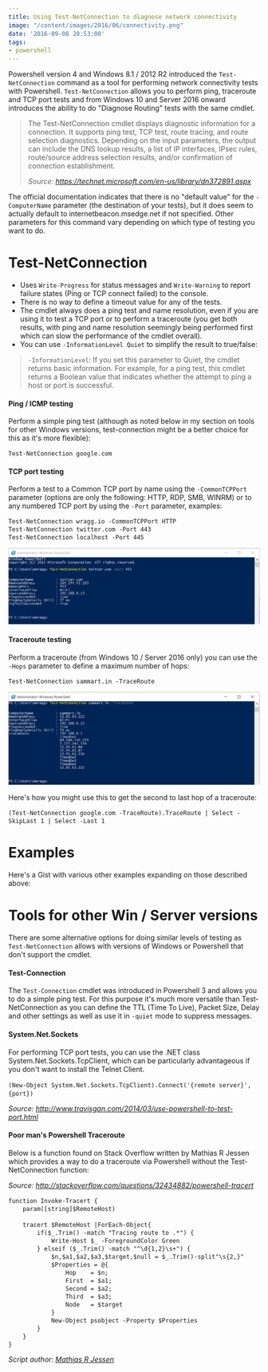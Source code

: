 ```yaml
---
title: Using Test-NetConnection to diagnose network connectivity
image: "/content/images/2016/06/connectivity.png"
date: '2016-09-08 20:53:00'
tags:
- powershell
---
```

Powershell version 4 and Windows 8.1 / 2012 R2 introduced the `Test-NetConnection` command as a tool for performing network connectivity tests with Powershell. `Test-NetConnection` allows you to perform ping, traceroute and TCP port tests and from Windows 10 and Server 2016 onward introduces the ability to do "Diagnose Routing" tests with the same cmdlet.

> The Test-NetConnection cmdlet displays diagnostic information for a connection. It supports ping test, TCP test, route tracing, and route selection diagnostics. Depending on the input parameters, the output can include the DNS lookup results, a list of IP interfaces, IPsec rules, route/source address selection results, and/or confirmation of connection establishment.
>
> *Source: https://technet.microsoft.com/en-us/library/dn372891.aspx*

The official documentation indicates that there is no "default value" for the `-ComputerName` parameter (the destination of your tests), but it does seem to actually default to  internetbeacon.msedge.net if not specified. Other parameters for this command vary depending on which type of testing you want to do.

# Test-NetConnection

- Uses `Write-Progress` for status messages and `Write-Warning` to report failure states (Ping or TCP connect failed) to the console.
- There is no way to define a timeout value for any of the tests.
- The cmdlet always does a ping test and name resolution, even if you are using it to test a TCP port or to perform a traceroute (you get both results, with ping and name resolution seemingly being performed first which can slow the performance of the cmdlet overall).
- You can use `-InformationLevel Quiet` to simplify the result to true/false:

> `-InformationLevel`: If you set this parameter to Quiet, the cmdlet returns basic information. For example, for a ping test, this cmdlet returns a Boolean value that indicates whether the attempt to ping a host or port is successful.

#### Ping / ICMP testing

Perform a simple ping test (although as noted below in my section on tools for other Windows versions, test-connection might be a better choice for this as it's more flexible):
```
Test-NetConnection google.com
```
#### TCP port testing

Perform a test to a Common TCP port by name using the `-CommonTCPPort` parameter (options are only the following: HTTP, RDP, SMB, WINRM) or to any numbered TCP port by using the `-Port` parameter, examples:
```
Test-NetConnection wragg.io -CommonTCPPort HTTP
Test-NetConnection twitter.com -Port 443
Test-NetConnection localhost -Port 445
```

![](/content/images/2016/09/test-netconnection-port443.png)

#### Traceroute testing 
Perform a traceroute (from Windows 10 / Server 2016 only) you can use the `-Hops` parameter to define a maximum number of hops:
```
Test-NetConnection sammart.in -TraceRoute
```
![](/content/images/2016/09/test-netconnection-traceroute.png)

Here's how you might use this to get the second to last hop of a traceroute:
```
(Test-NetConnection google.com -TraceRoute).TraceRoute | Select -SkipLast 1 | Select -Last 1
```
# Examples

Here's a Gist with various other examples expanding on those described above:

<script src="https://gist.github.com/markwragg/78e923e9e7a1d5aa8a6acdcc2dc6bdce.js"></script>

# Tools for other Win / Server versions

There are some alternative options for doing similar levels of testing as `Test-NetConnection` allows with versions of Windows or Powershell that don't support the cmdlet.

#### Test-Connection
The `Test-Connection` cmdlet was introduced in Powershell 3 and allows you to do a simple ping test. For this purpose it's much more versatile than Test-NetConnection as you can define the TTL (Time To Live), Packet Size, Delay and other settings as well as use it in `-quiet` mode to suppress messages.

#### System.Net.Sockets
For performing TCP port tests, you can use the .NET class System.Net.Sockets.TcpClient, which can be particularly advantageous if you don't want to install the Telnet Client.

`(New-Object System.Net.Sockets.TcpClient).Connect('{remote server}', {port})`

*Source: http://www.travisgan.com/2014/03/use-powershell-to-test-port.html*

#### Poor man's Powershell Traceroute
Below is a function found on Stack Overflow written by Mathias R Jessen which provides a way to do a traceroute via Powershell without the Test-NetConnection function:

*Source: http://stackoverflow.com/questions/32434882/powershell-tracert*

```language-powershell
function Invoke-Tracert {
    param([string]$RemoteHost)

    tracert $RemoteHost |ForEach-Object{
        if($_.Trim() -match "Tracing route to .*") {
            Write-Host $_ -ForegroundColor Green
        } elseif ($_.Trim() -match "^\d{1,2}\s+") {
            $n,$a1,$a2,$a3,$target,$null = $_.Trim()-split"\s{2,}"
            $Properties = @{
                Hop    = $n;
                First  = $a1;
                Second = $a2;
                Third  = $a3;
                Node   = $target
            }
            New-Object psobject -Property $Properties
        }
    }
}
```
*Script author: [Mathias R Jessen](http://stackoverflow.com/users/712649/mathias-r-jessen)*